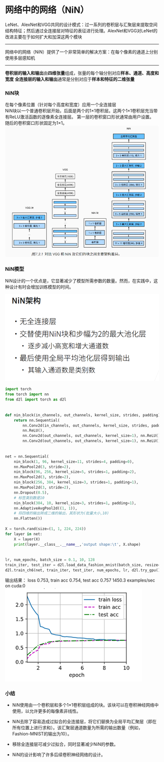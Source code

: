 # 网络中的网络（NiN）

LeNet、AlexNet和VGG共同的设计模式：过一系列的卷积层与汇聚层来提取空间结构特征；然后通过全连接层对特征的表征进行处理。AlexNet和VGG对LeNet的改进主要在于如何扩大和加深这两个模块

---
 网络中的网络（NiN）提供了一个非常简单的解决方案：在每个像素的通道上分别使用多层感知机

---
**卷积层的输入和输出**由**四维张量**组成，张量的每个轴分别对应**样本、通道、高度和宽度**
**全连接层的输入和输出**通常是分别对应于**样本和特征的二维张量**
 
### NiN块
在每个像素位置（针对每个高度和宽度）应用一个全连接层  
NiN块以一个普通卷积层开始，后面是两个的1×1卷积层。这两个1×1卷积层充当带有ReLU激活函数的逐像素全连接层。 第一层的卷积窗口形状通常由用户设置。 随后的卷积窗口形状固定为1×1。
![](.网络中的网络（NiN）_images/015c115e.png)

### NiN模型

NiN设计的一个优点是，它显著减少了模型所需参数的数量。然而，在实践中，这种设计有时会增加训练模型的时间。

![](.网络中的网络（NiN）_images/23967a23.png)

```python
import torch
from torch import nn
from d2l import torch as d2l


def nin_block(in_channels, out_channels, kernel_size, strides, padding):
    return nn.Sequential(
        nn.Conv2d(in_channels, out_channels, kernel_size, strides, padding),
        nn.ReLU(),
        nn.Conv2d(out_channels, out_channels, kernel_size=1), nn.ReLU(),
        nn.Conv2d(out_channels, out_channels, kernel_size=1), nn.ReLU())


net = nn.Sequential(
    nin_block(1, 96, kernel_size=11, strides=4, padding=0),
    nn.MaxPool2d(3, stride=2),
    nin_block(96, 256, kernel_size=5, strides=1, padding=2),
    nn.MaxPool2d(3, stride=2),
    nin_block(256, 384, kernel_size=3, strides=1, padding=1),
    nn.MaxPool2d(3, stride=2),
    nn.Dropout(0.5),
    # 标签类别数是10
    nin_block(384, 10, kernel_size=3, strides=1, padding=1),
    nn.AdaptiveAvgPool2d((1, 1)),
    # 将四维的输出转成二维的输出，其形状为(批量大小,10)
    nn.Flatten())

X = torch.rand(size=(1, 1, 224, 224))
for layer in net:
    X = layer(X)
    print(layer.__class__.__name__,'output shape:\t', X.shape)


lr, num_epochs, batch_size = 0.1, 10, 128
train_iter, test_iter = d2l.load_data_fashion_mnist(batch_size, resize=224)
d2l.train_ch6(net, train_iter, test_iter, num_epochs, lr, d2l.try_gpu())
```
输出结果：
loss 0.753, train acc 0.754, test acc 0.757
1450.3 examples/sec on cuda:0
![](.网络中的网络（NiN）_images/3351729f.png)


### 小结
* NiN使用由一个卷积层和多个1×1卷积层组成的块。该块可以在卷积神经网络中使用，以允许更多的每像素非线性。

* NiN去除了容易造成过拟合的全连接层，将它们替换为全局平均汇聚层（即在所有位置上进行求和）。该汇聚层通道数量为所需的输出数量（例如，Fashion-MNIST的输出为10）。

* 移除全连接层可减少过拟合，同时显著减少NiN的参数。

* NiN的设计影响了许多后续卷积神经网络的设计。